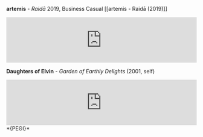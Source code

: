**artemis** - *Raidā*
2019, Business Casual
[[artemis - Raidā (2019)]]
<iframe style="border: 0; width: 100%; height: 120px;" src="https://bandcamp.com/EmbeddedPlayer/album=2270901815/size=large/bgcol=333333/linkcol=ffffff/tracklist=false/artwork=small/transparent=true/" seamless><a href="https://music.businesscasual.biz/album/raid">Raidā by artemis</a></iframe>



**Daughters of Elvin** - *Garden of Earthly Delights*
(2001, self)
<iframe style="border: 0; width: 100%; height: 120px;" src="https://bandcamp.com/EmbeddedPlayer/album=1952733963/size=large/bgcol=333333/linkcol=ffffff/tracklist=false/artwork=small/transparent=true/" seamless><a href="https://daughtersofelvin.bandcamp.com/album/garden-of-earthly-delights">Garden of Earthly Delights by Daughters of Elvin</a></iframe>
*{ΡΕΘΙ}*

